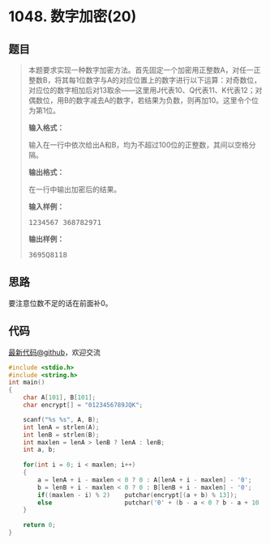 <h1>1048. 数字加密(20)</h1>

## 题目

> <div id="problemContent">
> <p>
> 本题要求实现一种数字加密方法。首先固定一个加密用正整数A，对任一正整数B，将其每1位数字与A的对应位置上的数字进行以下运算：对奇数位，对应位的数字相加后对13取余——这里用J代表10、Q代表11、K代表12；对偶数位，用B的数字减去A的数字，若结果为负数，则再加10。这里令个位为第1位。</p>
> <p><b>
> 输入格式：
> </b></p>
> <p>
> 输入在一行中依次给出A和B，均为不超过100位的正整数，其间以空格分隔。
> </p>
> <p><b>
> 输出格式：
> </b></p>
> <p>
> 在一行中输出加密后的结果。
> </p>
> <b>输入样例：</b><pre>
> 1234567 368782971
> </pre>
> <b>输出样例：</b><pre>
> 3695Q8118
> </pre>
> </div>

## 思路

要注意位数不足的话在前面补0。

## 代码

[最新代码@github](https://github.com/OliverLew/PAT/blob/master/PATBasic/1048.c)，欢迎交流
```c
#include <stdio.h>
#include <string.h>
int main()
{
    char A[101], B[101];
    char encrypt[] = "0123456789JQK";

    scanf("%s %s", A, B);
    int lenA = strlen(A);
    int lenB = strlen(B);
    int maxlen = lenA > lenB ? lenA : lenB;
    int a, b;
    
    for(int i = 0; i < maxlen; i++)
    {
        a = lenA + i - maxlen < 0 ? 0 : A[lenA + i - maxlen] - '0';
        b = lenB + i - maxlen < 0 ? 0 : B[lenB + i - maxlen] - '0';
        if((maxlen - i) % 2)    putchar(encrypt[(a + b) % 13]);
        else                    putchar('0' + (b - a < 0 ? b - a + 10 : b - a));
    }
        
    return 0;
}

```